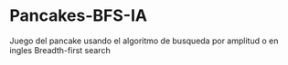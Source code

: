# Pancakes-BFS-IA
Juego del pancake usando el algoritmo de busqueda por amplitud o en ingles Breadth-first search
